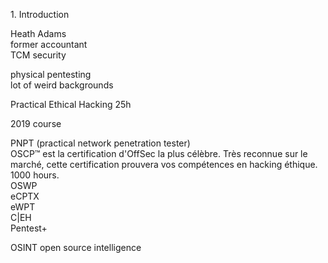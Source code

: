 1\. Introduction

Heath Adams  
former accountant  
TCM security

physical pentesting  
lot of weird backgrounds

Practical Ethical Hacking 25h

2019 course

PNPT (practical network penetration tester)  
OSCP™ est la certification d'OffSec la plus célèbre. Très reconnue sur le marché, cette certification prouvera vos compétences en hacking éthique. 1000 hours.  
OSWP  
eCPTX  
eWPT  
C|EH  
Pentest+

OSINT open source intelligence